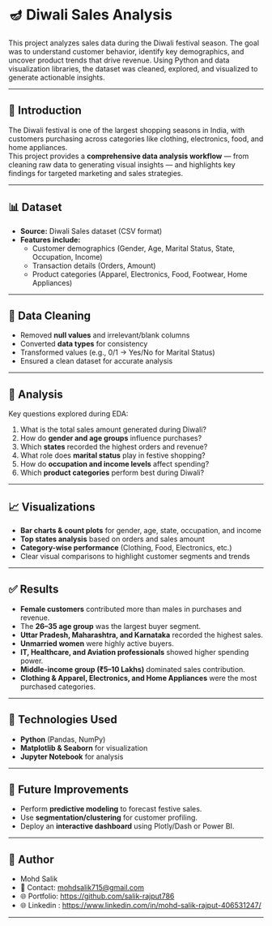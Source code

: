 # 🪔 Diwali Sales Analysis

This project analyzes sales data during the Diwali festival season. The goal was to understand customer behavior, identify key demographics, and uncover product trends that drive revenue. Using Python and data visualization libraries, the dataset was cleaned, explored, and visualized to generate actionable insights.

---

## 📌 Introduction
The Diwali festival is one of the largest shopping seasons in India, with customers purchasing across categories like clothing, electronics, food, and home appliances.  
This project provides a **comprehensive data analysis workflow** — from cleaning raw data to generating visual insights — and highlights key findings for targeted marketing and sales strategies.

---

## 📊 Dataset
- **Source:** Diwali Sales dataset (CSV format)  
- **Features include:**  
  - Customer demographics (Gender, Age, Marital Status, State, Occupation, Income)  
  - Transaction details (Orders, Amount)  
  - Product categories (Apparel, Electronics, Food, Footwear, Home Appliances)  

---

## 🧹 Data Cleaning
- Removed **null values** and irrelevant/blank columns  
- Converted **data types** for consistency  
- Transformed values (e.g., 0/1 → Yes/No for Marital Status)  
- Ensured a clean dataset for accurate analysis  

---

## 🔎 Analysis
Key questions explored during EDA:
1. What is the total sales amount generated during Diwali?  
2. How do **gender and age groups** influence purchases?  
3. Which **states** recorded the highest orders and revenue?  
4. What role does **marital status** play in festive shopping?  
5. How do **occupation and income levels** affect spending?  
6. Which **product categories** perform best during Diwali?  

---

## 📈 Visualizations
- **Bar charts & count plots** for gender, age, state, occupation, and income  
- **Top states analysis** based on orders and sales amount  
- **Category-wise performance** (Clothing, Food, Electronics, etc.)  
- Clear visual comparisons to highlight customer segments and trends  

---

## ✅ Results
- **Female customers** contributed more than males in purchases and revenue.  
- The **26–35 age group** was the largest buyer segment.  
- **Uttar Pradesh, Maharashtra, and Karnataka** recorded the highest sales.  
- **Unmarried women** were highly active buyers.  
- **IT, Healthcare, and Aviation professionals** showed higher spending power.  
- **Middle-income group (₹5–10 Lakhs)** dominated sales contribution.  
- **Clothing & Apparel, Electronics, and Home Appliances** were the most purchased categories.  

---

## 🚀 Technologies Used
- **Python** (Pandas, NumPy)  
- **Matplotlib & Seaborn** for visualization  
- **Jupyter Notebook** for analysis  

---

## 📌 Future Improvements
- Perform **predictive modeling** to forecast festive sales.  
- Use **segmentation/clustering** for customer profiling.  
- Deploy an **interactive dashboard** using Plotly/Dash or Power BI.  

---

## 👤 Author
- Mohd Salik 
- 📧 Contact: mohdsalik715@gmail.com  
- 🌐 Portfolio: https://github.com/salik-rajput786
- 🌐 Linkedin : https://www.linkedin.com/in/mohd-salik-rajput-406531247/

---
